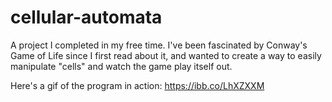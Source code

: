 # cellular-automata
A project I completed in my free time. I've been fascinated by Conway's Game of Life since I first read about it, and wanted to create a way to easily manipulate "cells" and watch the game play itself out. 

Here's a gif of the program in action: https://ibb.co/LhXZXXM
